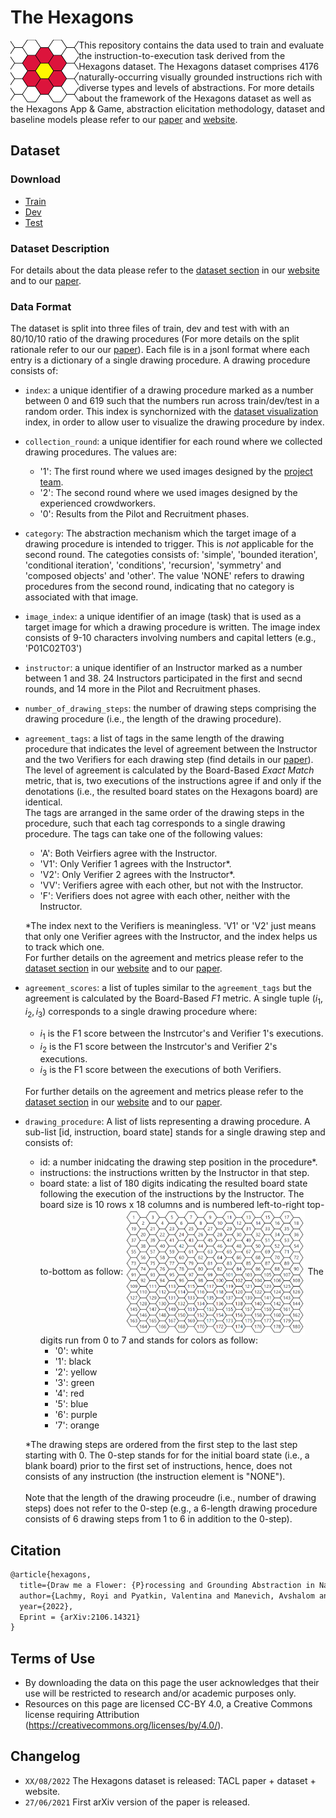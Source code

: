 # The Hexagons

<img align="left" src="media/flower_favicon_full.PNG" height="100"></img>
This repository contains the data used to train and evaluate the instruction-to-execution task derived from the Hexagons dataset.
The Hexagons dataset comprises 4176 naturally-occurring visually grounded instructions rich with diverse types and levels of abstractions.
For more details about the framework of the Hexagons dataset as well as the Hexagons App & Game, 
abstraction elicitation methodology, dataset and baseline models please refer to our
[paper](https://edtechr.github.io/hexagonsDemo/#paper)
and [website](https://edtechr.github.io/hexagonsDemo/). 

## Dataset

### Download
* [Train](https://github.com/edtechr/hexagonsDemo/tree/main/data/train.jsonl.gz)
* [Dev](https://github.com/edtechr/hexagonsDemo/tree/main/data/dev.jsonl.gz)
* [Test](https://github.com/edtechr/hexagonsDemo/tree/main/data/test.jsonl.gz)


### Dataset Description

For details about the data please refer to the [dataset section](https://edtechr.github.io/hexagonsDemo/dataset/)
in our [website](https://edtechr.github.io/hexagonsDemo/) and to our [paper](https://edtechr.github.io/hexagonsDemo/#paper).

### Data Format

The dataset is split into three files of train, dev and test with with an 80/10/10 ratio of the
drawing procedures (For more details on the split rationale refer to our our [paper](https://edtechr.github.io/hexagonsDemo/#paper)). 
Each file is in a jsonl format where each entry is a dictionary of a single drawing procedure. 
A drawing procedure consists of: 

* `index`: a unique identifier of a drawing procedure marked as a number between 0 and 619 such that the numbers run across train/dev/test in a random order. 
This index is synchornized with the [dataset visualization](https://edtechr.github.io/hexagonsDemo/visual/) index, in order to allow user to visualize the drawing procedure by index.
* `collection_round`: a unique identifier for each round where we collected drawing procedures. The values are:  
     - '1': The first round where we used images designed by the  [project team](https://edtechr.github.io/hexagonsDemo/#team).
     - '2': The second round where we used images designed by the experienced crowdworkers. 
     - '0': Results from the Pilot and Recruitment phases. 
* `category`: The abstraction mechanism which the target image of a drawing procedure is intended to trigger. This is _not_ applicable for the second round. 
    The categoties consists of: 'simple', 'bounded iteration', 'conditional iteration', 'conditions', 'recursion', 'symmetry' and 'composed objects' and 'other'. 
    The value 'NONE' refers to drawing procedures from the second round, indicating that no category is associated with that image.
* `image_index`: a unique identifier of an image (task) that is used as a target image for which a drawing procedure is written. The image index consists of 9-10 characters involving numbers and capital letters (e.g., 'P01C02T03') 
* `instructor`: a unique identifier of an Instructor marked as a number between 1 and 38. 24 Instructors participated in the first and secnd rounds, and 14 more in the Pilot and Recruitment phases.
* `number_of_drawing_steps`: the number of drawing steps comprising the drawing procedure (i.e., the length of the drawing procedure).
* `agreement_tags`: a list of tags in the same length of the drawing procedure that indicates 
the level of agreement between the Instructor and the two Verifiers for each drawing step (find details in our [paper](https://edtechr.github.io/hexagonsDemo/#paper)). <br/>
The level of agreement is calculated by the Board-Based _Exact Match_ metric, that is, two executions of the instructions agree if and only if the denotations (i.e., the resulted board states on the Hexagons board) are identical.  <br/>
The tags are arranged in the same order of the drawing steps in the procedure, such that
each tag corresponds to a single drawing procedure. The tags can take one of the following values:  
    - 'A': Both Veirfiers agree with the Instructor.
    - 'V1': Only Verifier 1 agrees with the Instructor*.  
    - 'V2': Only Verifier 2 agrees with the Instructor*. 
    - 'VV': Verifiers agree with each other, but not with the Instructor. 
    - 'F':  Verifiers does not agree with each other, neither with the Instructor.       
    
    *The index next to the Verifiers is meaningless. 'V1' or 'V2' just means that only one Verifier agrees with the Instructor,
    and the index helps us to track which one. <br/>
    For further details on the agreement and metrics please refer to the [dataset section](https://edtechr.github.io/hexagonsDemo/dataset/)
in our [website](https://edtechr.github.io/hexagonsDemo/) and to our [paper](https://edtechr.github.io/hexagonsDemo/#paper). 
* `agreement_scores`:  a list of tuples similar to the `agreement_tags` but the agreement is calculated 
by the Board-Based _F1_ metric. A single tuple $(i_1, i_2, i_3)$ corresponds to a single drawing procedure where:
    - $i_1$ is the F1 score between the Instrcutor's and Verifier 1's executions.
    - $i_2$ is the F1 score between the Instrcutor's and Verifier 2's executions.
    - $i_3$ is the F1 score between the executions of both Verifiers.
    
    For further details on the agreement and metrics please refer to the [dataset section](https://edtechr.github.io/hexagonsDemo/dataset/)
in our [website](https://edtechr.github.io/hexagonsDemo/) and to our [paper](https://edtechr.github.io/hexagonsDemo/#paper). 
 - `drawing_procedure`: A list of lists representing a drawing procedure. A sub-list [id, instruction, board state] 
 stands for a single drawing step and consists of: 
     - id: a number inidcating the drawing step position in the procedure*. 
     - instructions: the instructions written by the Instructor in that step.
     - board state: a list of 180 digits indicating the resulted board state following the execution of the instructions by the Instructor. 
     The board size is 10 rows x 18 columns and is numbered left-to-right top-to-bottom as follow: 
     <img align="center" src="media/hexagon_board_numbered.PNG" height="200"></img>
     The digits run from 0 to 7 and stands for colors as follow: 
         - '0': white
         - '1': black
         - '2': yellow
         - '3': green
         - '4': red
         - '5': blue
         - '6': purple 
         - '7': orange

    *The drawing steps are ordered from the first step to the last step starting with 0. 
    The 0-step stands for for the initial board state (i.e., a blank board) prior to the first set of instructions, 
    hence, does not consists of any instruction (the instruction element is "NONE"). <br/>    
    Note that the length of the drawing proceudre (i.e., number of drawing steps) does not refer to the 0-step 
    (e.g., a 6-length drawing procedure consists of 6 drawing steps from 1 to 6 in addition to the 0-step). 
   
     
## Citation
```markdown
@article{hexagons,
  title={Draw me a Flower: {P}rocessing and Grounding Abstraction in Natural Language},
  author={Lachmy, Royi and Pyatkin, Valentina and Manevich, Avshalom and Tsarfaty, Reut},  
  year={2022},
  Eprint = {arXiv:2106.14321}  
}

```

## Terms of Use
- By downloading the data on this page the user acknowledges that their use will be restricted to research and/or academic purposes only.
- Resources on this page are licensed CC-BY 4.0, a Creative Commons license requiring Attribution (https://creativecommons.org/licenses/by/4.0/).


## Changelog
- `XX/08/2022` The Hexagons dataset is released:  TACL paper + dataset + website.
- `27/06/2021` First arXiv version of the paper is released.

 


